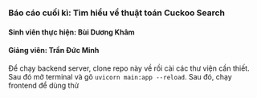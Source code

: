 <h3>Báo cáo cuối kì: Tìm hiểu về thuật toán Cuckoo Search</h3>
<h4>Sinh viên thực hiện: Bùi Dương Khâm</h4>
<h4>Giảng viên: Trần Đức Minh</h4>
<p>Để chạy backend server, clone repo này về rồi cài các thư viện cần thiết. Sau đó mở terminal và gõ <code>uvicorn main:app --reload</code>. Sau đó, chạy frontend để dùng thử</p>
